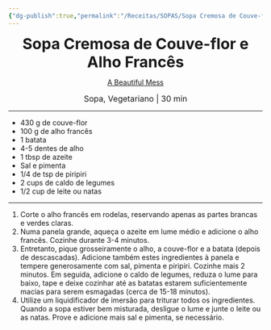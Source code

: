 ```yaml
---
{"dg-publish":true,"permalink":"/Receitas/SOPAS/Sopa Cremosa de Couve-flor e Alho Francês/","title":"Sopa Cremosa de Couve-flor e Alho Francês","tags":["💚ok"]}
---
```


<div style="text-align: center;"> <span style="font-size: 30px;"><b>Sopa Cremosa de Couve-flor e Alho Francês</b></span> </div>

<span class="center"> <center> [A Beautiful Mess](https://abeautifulmess.com/creamy-cauliflower-and-leek-soup/#wprm-recipe-container-18800) </center></span>

<div style="text-align: center;"> <span style="font-size: 16px;">  Sopa, Vegetariano | 30 min </span> </div>

---
- 430 g de couve-flor
- 100 g de alho francês
- 1 batata
- 4-5 dentes de alho
- 1 tbsp de azeite
- Sal e pimenta
- 1/4 de tsp de piripiri
- 2 cups de caldo de legumes
- 1/2 cup de leite ou natas
---
1. Corte o alho francês em rodelas, reservando apenas as partes brancas e verdes claras.
2. Numa panela grande, aqueça o azeite em lume médio e adicione o alho francês. Cozinhe durante 3-4 minutos.
3. Entretanto, pique grosseiramente o alho, a couve-flor e a batata (depois de descascadas). Adicione também estes ingredientes à panela e tempere generosamente com sal, pimenta e piripiri. Cozinhe mais 2 minutos. Em seguida, adicione o caldo de legumes, reduza o lume para baixo, tape e deixe cozinhar até as batatas estarem suficientemente macias para serem esmagadas (cerca de 15-18 minutos).
4. Utilize um liquidificador de imersão para triturar todos os ingredientes.  Quando a sopa estiver bem misturada, desligue o lume e junte o leite ou as natas. Prove e adicione mais sal e pimenta, se necessário.

